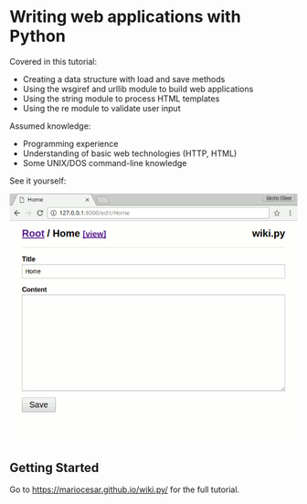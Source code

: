 # Writing web applications with Python

Covered in this tutorial:

- Creating a data structure with load and save methods
- Using the wsgiref and urllib module to build web applications
- Using the string module to process HTML templates
- Using the re module to validate user input

Assumed knowledge:

- Programming experience
- Understanding of basic web technologies (HTTP, HTML)
- Some UNIX/DOS command-line knowledge

See it yourself:

![demo](https://raw.githubusercontent.com/mariocesar/wiki.py/master/docs/_images/demo.gif)


## Getting Started

Go to https://mariocesar.github.io/wiki.py/ for the full tutorial.